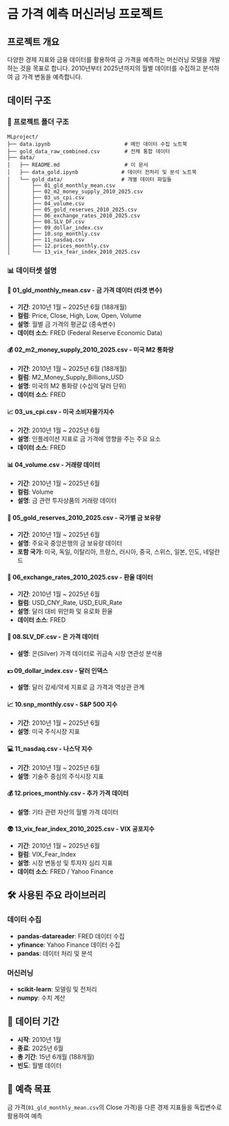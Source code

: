# 금 가격 예측 머신러닝 프로젝트

## 프로젝트 개요
다양한 경제 지표와 금융 데이터를 활용하여 금 가격을 예측하는 머신러닝 모델을 개발하는 것을 목표로 합니다. 2010년부터 2025년까지의 월별 데이터를 수집하고 분석하여 금 가격 변동을 예측합니다.

## 데이터 구조

### 📁 프로젝트 폴더 구조
```
MLproject/
├── data.ipynb                        # 메인 데이터 수집 노트북
├── gold_data_raw_combined.csv        # 전체 통합 데이터
├── data/
│   ├── README.md                     # 이 문서
│   ├── data_gold.ipynb              # 데이터 전처리 및 분석 노트북
│   └── gold_data/                   # 개별 데이터 파일들
│       ├── 01_gld_monthly_mean.csv
│       ├── 02_m2_money_supply_2010_2025.csv
│       ├── 03_us_cpi.csv
│       ├── 04_volume.csv
│       ├── 05_gold_reserves_2010_2025.csv
│       ├── 06_exchange_rates_2010_2025.csv
│       ├── 08.SLV_DF.csv
│       ├── 09_dollar_index.csv
│       ├── 10.snp_monthly.csv
│       ├── 11_nasdaq.csv
│       ├── 12.prices_monthly.csv
│       └── 13_vix_fear_index_2010_2025.csv
```

### 📊 데이터셋 설명

#### 🥇 **01_gld_monthly_mean.csv** - 금 가격 데이터 (타겟 변수)
- **기간**: 2010년 1월 ~ 2025년 6월 (188개월)
- **컬럼**: Price, Close, High, Low, Open, Volume
- **설명**: 월별 금 가격의 평균값 (종속변수)
- **데이터 소스**: FRED (Federal Reserve Economic Data)

#### 💰 **02_m2_money_supply_2010_2025.csv** - 미국 M2 통화량
- **기간**: 2010년 1월 ~ 2025년 6월 (188개월)
- **컬럼**: M2_Money_Supply_Billions_USD
- **설명**: 미국의 M2 통화량 (수십억 달러 단위)
- **데이터 소스**: FRED

#### 📈 **03_us_cpi.csv** - 미국 소비자물가지수
- **기간**: 2010년 1월 ~ 2025년 6월
- **설명**: 인플레이션 지표로 금 가격에 영향을 주는 주요 요소
- **데이터 소스**: FRED

#### 📊 **04_volume.csv** - 거래량 데이터
- **기간**: 2010년 1월 ~ 2025년 6월
- **컬럼**: Volume
- **설명**: 금 관련 투자상품의 거래량 데이터

#### 🏦 **05_gold_reserves_2010_2025.csv** - 국가별 금 보유량
- **기간**: 2010년 1월 ~ 2025년 6월
- **설명**: 주요국 중앙은행의 금 보유량 데이터
- **포함 국가**: 미국, 독일, 이탈리아, 프랑스, 러시아, 중국, 스위스, 일본, 인도, 네덜란드

#### 💱 **06_exchange_rates_2010_2025.csv** - 환율 데이터
- **기간**: 2010년 1월 ~ 2025년 6월
- **컬럼**: USD_CNY_Rate, USD_EUR_Rate
- **설명**: 달러 대비 위안화 및 유로화 환율
- **데이터 소스**: FRED

#### 🥈 **08.SLV_DF.csv** - 은 가격 데이터
- **설명**: 은(Silver) 가격 데이터로 귀금속 시장 연관성 분석용

#### 💵 **09_dollar_index.csv** - 달러 인덱스
- **설명**: 달러 강세/약세 지표로 금 가격과 역상관 관계

#### 📈 **10.snp_monthly.csv** - S&P 500 지수
- **기간**: 2010년 1월 ~ 2025년 6월
- **설명**: 미국 주식시장 지표

#### 💻 **11_nasdaq.csv** - 나스닥 지수
- **기간**: 2010년 1월 ~ 2025년 6월
- **설명**: 기술주 중심의 주식시장 지표

#### 💰 **12.prices_monthly.csv** - 추가 가격 데이터
- **설명**: 기타 관련 자산의 월별 가격 데이터

#### 😨 **13_vix_fear_index_2010_2025.csv** - VIX 공포지수
- **기간**: 2010년 1월 ~ 2025년 6월
- **컬럼**: VIX_Fear_Index
- **설명**: 시장 변동성 및 투자자 심리 지표
- **데이터 소스**: FRED / Yahoo Finance

## 🛠️ 사용된 주요 라이브러리

### 데이터 수집
- **pandas-datareader**: FRED 데이터 수집
- **yfinance**: Yahoo Finance 데이터 수집
- **pandas**: 데이터 처리 및 분석

### 머신러닝
- **scikit-learn**: 모델링 및 전처리
- **numpy**: 수치 계산

## 📅 데이터 기간
- **시작**: 2010년 1월
- **종료**: 2025년 6월
- **총 기간**: 15년 6개월 (188개월)
- **빈도**: 월별 데이터

## 🎯 예측 목표
금 가격(`01_gld_monthly_mean.csv`의 Close 가격)을 다른 경제 지표들을 독립변수로 활용하여 예측
